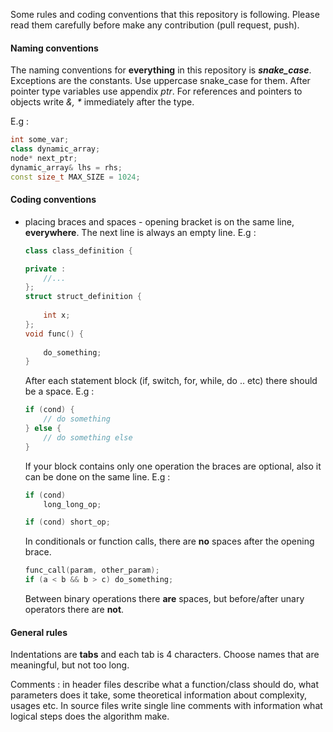 Some rules and coding conventions that this repository is following.
Please read them carefully before make any contribution (pull request, push).

#### Naming conventions

The naming conventions for **everything** in this repository is ***snake_case***. 
Exceptions are the constants. Use uppercase snake_case for them.
After pointer type variables use appendix *ptr*.
For references and pointers to objects write *&, \** immediately after the type.

 E.g :

````c++
int some_var;
class dynamic_array;
node* next_ptr;
dynamic_array& lhs = rhs;
const size_t MAX_SIZE = 1024;
````



#### Coding conventions

* placing braces and spaces - opening bracket is on the same line, **everywhere**. The next line is always an empty line. E.g :

  ````C++
  class class_definition {
  
  private :
      //...
  };
  struct struct_definition {
      
      int x;
  };
  void func() {
      
      do_something;
  }
  ````

  

  After each statement block (if, switch, for, while, do .. etc) there should be a space. E.g : 

  ``` c++
  if (cond) {
      // do something
  } else {
      // do something else
  }
  ```

  If your block contains only one operation the braces are optional, also it can be done on the same line. E.g :

  ```C++
  if (cond)
      long_long_op;
  
  if (cond) short_op;
  ```

  In conditionals or function calls, there are **no** spaces after the opening brace.

  ````C++
  func_call(param, other_param);
  if (a < b && b > c) do_something;
  ````

  Between binary operations there **are** spaces, but before/after unary operators there are **not**.

#### General rules

Indentations are **tabs** and each tab is 4 characters.
Choose names that are meaningful, but not too long.

Comments : in header files describe what a function/class should do, what parameters does it take,
some theoretical information about complexity, usages etc. In source files write single line comments
with information what logical steps does the algorithm make.
